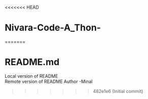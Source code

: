<<<<<<< HEAD
# Nivara-Code-A_Thon-
=======
# README.md

Local version of README  
Remote version of README
Author -Minal
>>>>>>> 482e1e6 (Initial commit)

